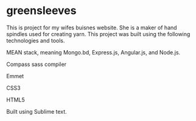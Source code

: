 # greensleeves

This is  project for my wifes buisnes website. She is a maker of hand spindles used for creating yarn. This project was built using the following
technologies and tools.

MEAN stack, meaning Mongo.bd, Express.js, Angular.js, and Node.js.

Compass sass compiler

Emmet

CSS3

HTML5

Built using Sublime text.

